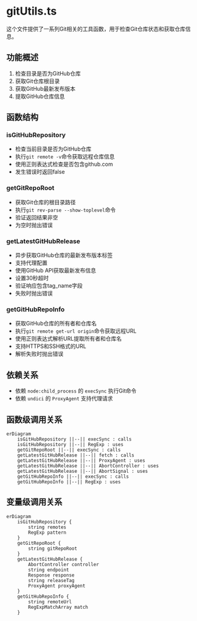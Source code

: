 # gitUtils.ts

这个文件提供了一系列Git相关的工具函数，用于检查Git仓库状态和获取仓库信息。

## 功能概述

1. 检查目录是否为GitHub仓库
2. 获取Git仓库根目录
3. 获取GitHub最新发布版本
4. 提取GitHub仓库信息

## 函数结构

### isGitHubRepository
- 检查当前目录是否为GitHub仓库
- 执行`git remote -v`命令获取远程仓库信息
- 使用正则表达式检查是否包含github.com
- 发生错误时返回false

### getGitRepoRoot
- 获取Git仓库的根目录路径
- 执行`git rev-parse --show-toplevel`命令
- 验证返回结果非空
- 为空时抛出错误

### getLatestGitHubRelease
- 异步获取GitHub仓库的最新发布版本标签
- 支持代理配置
- 使用GitHub API获取最新发布信息
- 设置30秒超时
- 验证响应包含tag_name字段
- 失败时抛出错误

### getGitHubRepoInfo
- 获取GitHub仓库的所有者和仓库名
- 执行`git remote get-url origin`命令获取远程URL
- 使用正则表达式解析URL提取所有者和仓库名
- 支持HTTPS和SSH格式的URL
- 解析失败时抛出错误

## 依赖关系

- 依赖 `node:child_process` 的 `execSync` 执行Git命令
- 依赖 `undici` 的 `ProxyAgent` 支持代理请求

## 函数级调用关系

```mermaid
erDiagram
    isGitHubRepository ||--|| execSync : calls
    isGitHubRepository ||--|| RegExp : uses
    getGitRepoRoot ||--|| execSync : calls
    getLatestGitHubRelease ||--|| fetch : calls
    getLatestGitHubRelease ||--|| ProxyAgent : uses
    getLatestGitHubRelease ||--|| AbortController : uses
    getLatestGitHubRelease ||--|| AbortSignal : uses
    getGitHubRepoInfo ||--|| execSync : calls
    getGitHubRepoInfo ||--|| RegExp : uses
```

## 变量级调用关系

```mermaid
erDiagram
    isGitHubRepository {
        string remotes
        RegExp pattern
    }
    getGitRepoRoot {
        string gitRepoRoot
    }
    getLatestGitHubRelease {
        AbortController controller
        string endpoint
        Response response
        string releaseTag
        ProxyAgent proxyAgent
    }
    getGitHubRepoInfo {
        string remoteUrl
        RegExpMatchArray match
    }
```